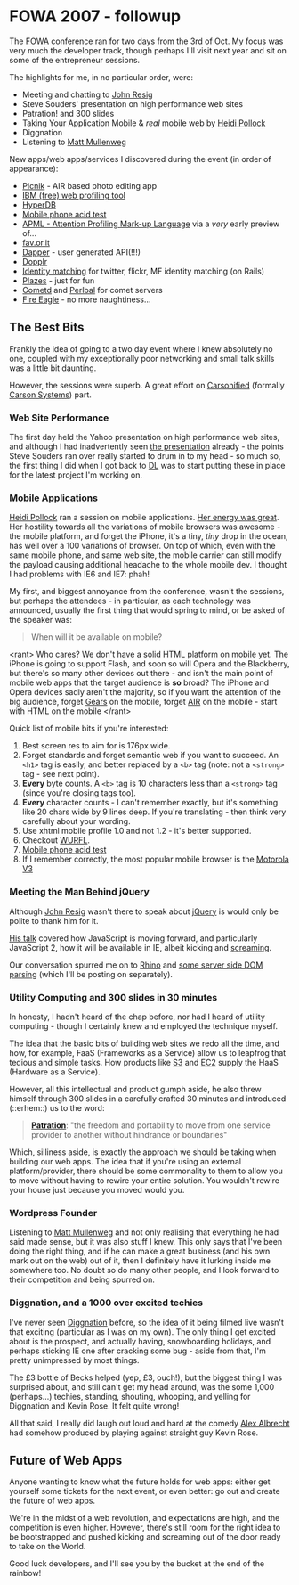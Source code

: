 # FOWA 2007 - followup

The [FOWA](http://www.futureofwebapps.com) conference ran for two days from the 3rd of Oct.  My focus was very much the developer track, though perhaps I'll visit next year and sit on some of the entrepreneur sessions.


<!--more-->

The highlights for me, in no particular order, were:

* Meeting and chatting to [John Resig](http://ejohn.org)
* Steve Souders' presentation on high performance web sites
* Patration! and 300 slides
* Taking Your Application Mobile & *real* mobile web by [Heidi Pollock](http://www.futureofwebapps.com/speakers.html#HeidiPollock)
* Diggnation
* Listening to [Matt Mullenweg](http://photomatt.net/)

New apps/web apps/services I discovered during the event (in order of appearance):

* [Picnik](http://www.picnik.com/) - AIR based photo editing app
* [IBM (free) web profiling tool](http://alphaworks.ibm.com/tech/pagedetailer)
* [HyperDB](http://comox.textdrive.com/pipermail/wp-hackers/2007-May/012893.html)
* [Mobile phone acid test](http://www.jwtmp.com/a/)
* [APML - Attention Profiling Mark-up Language](http://www.apml.org/) via a *very* early preview of...
* [fav.or.it](http://fav.or.it/ "fav.or.it - favorit RSS Reader and Blogging Platform")
* [Dapper](http://www.dapper.net/ "Dapper: The Data Mapper") - user generated API(!!!)
* [Dopplr](http://www.dopplr.com/ "DOPPLR")
* [Identity matching](http://code.google.com/p/identity-matcher/) for twitter, flickr, MF identity matching (on Rails)
* [Plazes](http://plazes.com/ "Home - Plazes - Right Plaze, Right People, Right Time") - just for fun
* [Cometd](http://www.cometd.com/ "â˜„ Cometd - The Scalable Comet Framework") and [Perlbal](http://www.danga.com/perlbal/ "Perlbal") for comet servers
* [Fire Eagle](http://fireeagle.research.yahoo.com/ "Fire Eagle is coming...") - no more naughtiness...

## The Best Bits

Frankly the idea of going to a two day event where I knew absolutely no one, coupled with my exceptionally poor networking and small talk skills was a little bit daunting.

However, the sessions were superb.  A great effort on [Carsonified](http://www.carsonified.com/ "Carsonified") (formally [Carson Systems](http://www.carsonsystems.com/ "Carson Systems Ltd.")) part.

### Web Site Performance

The first day held the Yahoo presentation on high performance web sites, and although I had inadvertently seen [the presentation](http://feeds.yuiblog.com/~r/YahooUserInterfaceBlog/~3/152099220/) already - the points Steve Souders ran over really started to drum in to my head - so much so, the first thing I did when I got back to [DL](http://www.digitallook.com) was to start putting these in place for the latest project I'm working on.

### Mobile Applications

[Heidi Pollock](http://www.phostar.com/~heidi/faq.html) ran a session on mobile applications.  [Her energy was great](http://www.flickr.com/photos/fromheidi/1475202249/in/photostream/).  Her hostility towards all the variations of mobile browsers was awesome - the mobile platform, and forget the iPhone, it's a tiny, *tiny* drop in the ocean, has well over a 100 variations of browser.  On top of which, even with the same mobile phone, and same web site, the mobile carrier can still modify the payload causing additional headache to the whole mobile dev.  I thought I had problems with IE6 and IE7: phah!

My first, and biggest annoyance from the conference, wasn't the sessions, but perhaps the attendees - in particular, as each technology was announced, usually the first thing that would spring to mind, or be asked of the speaker was:

> When will it be available on mobile?

&lt;rant&gt; Who cares?  We don't have a solid HTML platform on mobile yet.  The iPhone is going to support Flash, and soon so will Opera and the Blackberry, but there's so many other devices out there - and isn't the main point of mobile web apps that the target audience is **so** broad?  The iPhone and Opera devices sadly aren't the majority, so if you want the attention of the big audience, forget [Gears](http://gears.google.com/ "Google Gears (BETA)") on the mobile, forget [AIR](http://labs.adobe.com/technologies/air/ "Adobe Labs - Adobe AIR") on the mobile - start with HTML on the mobile &lt;/rant&gt;

Quick list of mobile bits if you're interested:

1. Best screen res to aim for is 176px wide.
2. Forget standards and forget semantic web if you want to succeed.  An <code>&lt;h1&gt;</code> tag is easily, and better replaced by a <code>&lt;b&gt;</code> tag (note: not a <code>&lt;strong&gt;</code> tag - see next point).
3. **Every** byte counts.  A <code>&lt;b&gt;</code> tag is 10 characters less than a <code>&lt;strong&gt;</code> tag (since you're closing tags too).
4. **Every** character counts - I can't remember exactly, but it's something like 20 chars wide by 9 lines deep.  If you're translating - then think very carefully about your wording.
5. Use xhtml mobile profile 1.0 and not 1.2 - it's better supported.
6. Checkout [WURFL](http://wurfl.sourceforge.net/ "WURFL").
7. [Mobile phone acid test](http://www.jwtmp.com/a/)
8. If I remember correctly, the most popular mobile browser is the [Motorola V3](http://www.motorola.com/motoinfo/product/details.jsp?globalObjectId=69)

### Meeting the Man Behind jQuery

Although [John Resig](http://ejohn.org/ "John Resig - JavaScript, Programming, and Web Applications") wasn't there to speak about [jQuery](http://jquery.com/ "jQuery: The Write Less, Do More, JavaScript Library") is would only be polite to thank him for it.

[His talk](http://ejohn.org/blog/future-of-firefox-and-javascript/) covered how JavaScript is moving forward, and particularly JavaScript 2, how it will be available in IE, albeit kicking and [screaming](http://wiki.mozilla.org/Tamarin:ScreamingMonkey).

Our conversation spurred me on to [Rhino](http://www.mozilla.org/rhino/ "Rhino - JavaScript for Java") and [some server side DOM parsing](http://ejohn.org/blog/bringing-the-browser-to-the-server/) (which I'll be posting on separately).

### Utility Computing and 300 slides in 30 minutes

In honesty, I hadn't heard of the chap before, nor had I heard of utility computing - though I certainly knew and employed the technique myself.

The idea that the basic bits of building web sites we redo all the time, and how, for example, FaaS (Frameworks as a Service) allow us to leapfrog that tedious and simple tasks.  How products like [S3](http://aws.amazon.com/s3 "Amazon.com: Amazon S3, Amazon Simple Storage Service, Unlimited Online Storage: Amazon Web Services") and [EC2](http://aws.amazon.com/ec2 "Amazon.com: Amazon EC2, Amazon Elastic Compute Cloud, Virtual Grid Computing: Amazon Web Services") supply the HaaS (Hardware as a Service).

However, all this intellectual and product gumph aside, he also threw himself through 300 slides in a carefully crafted 30 minutes and introduced (::erhem::) us to the word:

> [**Patration**](http://swardley.blogspot.com/): "the freedom and portability to move from one service provider to another without hindrance or boundaries"

Which, silliness aside, is exactly the approach we should be taking when building our web apps.  The idea that if you're using an external platform/provider, there should be some commonality to them to allow you to move without having to rewire your entire solution.  You wouldn't rewire your house just because you moved would you.

### Wordpress Founder

Listening to [Matt Mullenweg](http://photomatt.net/) and not only realising that everything he had said made sense, but it was also stuff I knew.  This only says that I've been doing the right thing, and if he can make a great business (and his own mark out on the web) out of it, then I definitely have it lurking inside me somewhere too.  No doubt so do many other people, and I look forward to their competition and being spurred on.

### Diggnation, and a 1000 over excited techies

I've never seen [Diggnation](http://www.diggnation.com/) before, so the idea of it being filmed live wasn't that exciting (particular as I was on my own).  The only thing I get excited about is the prospect, and actually having, snowboarding holidays, and perhaps sticking IE one after cracking some bug - aside from that, I'm pretty unimpressed by most things.

The £3 bottle of Becks helped (yep, £3, ouch!), but the biggest thing I was surprised about, and still can't get my head around, was the some 1,000 (perhaps...) techies, standing, shouting, whooping, and yelling for Diggnation and Kevin Rose.  It felt quite wrong!

All that said, I really did laugh out loud and hard at the comedy [Alex Albrecht](http://en.wikipedia.org/wiki/Alex_Albrecht) had somehow produced by playing against straight guy Kevin Rose.

## Future of Web Apps

Anyone wanting to know what the future holds for web apps: either get yourself some tickets for the next event, or even better: go out and create the future of web apps.

We're in the midst of a web revolution, and expectations are high, and the competition is even higher.  However, there's still room for the right idea to be bootstrapped and pushed kicking and screaming out of the door ready to take on the World.

Good luck developers, and I'll see you by the bucket at the end of the rainbow!